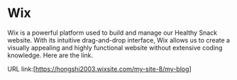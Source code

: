 # Wix

Wix is a powerful platform used to build and manage our Healthy Snack website. With its intuitive drag-and-drop interface, Wix allows us to create a visually appealing and highly functional website without extensive coding knowledge. Here are the link.

URL link:[https://hongshi2003.wixsite.com/my-site-8/my-blog]
